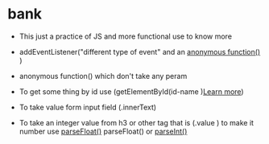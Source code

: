 # bank 
* This just a practice of JS and more functional use to know more 

* addEventListener("different type of event" and an <a href="https://www.geeksforgeeks.org/javascript-anonymous-functions/">anonymous function() </a> )
* anonymous function() which don't take any peram 

* To get some thing by id use (getElementById(id-name )<a href="https://developer.mozilla.org/en-US/docs/Web/API/Document">Learn more</a>) 
* To take value form input field (.innerText)
* To take an integer value from h3 or other tag that is (.value ) to make it number use <a href="https://developer.mozilla.org/en-US/docs/Web/JavaScript/Reference/Global_Objects/parseFloat" >parseFloat()</a> parseFloat() or <a href="https://developer.mozilla.org/en-US/docs/Web/JavaScript/Reference/Global_Objects/parseInt">parseInt() </a> 
